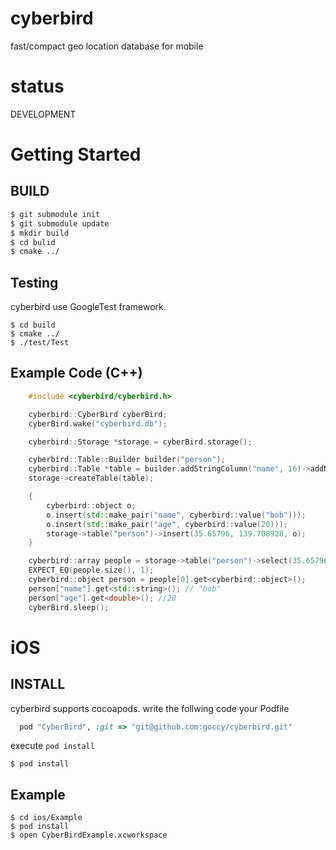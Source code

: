 # cyberbird
fast/compact geo location database for mobile
# status
DEVELOPMENT

# Getting Started
## BUILD
```bash
$ git submodule init
$ git submodule update
$ mkdir build
$ cd bulid
$ cmake ../
```
## Testing
cyberbird use GoogleTest framework.
```
$ cd build
$ cmake ../
$ ./test/Test
```
## Example Code (C++)
```c++
    #include <cyberbird/cyberbird.h>

    cyberbird::CyberBird cyberBird;
    cyberBird.wake("cyberbird.db");

    cyberbird::Storage *storage = cyberBird.storage();

    cyberbird::Table::Builder builder("person");
    cyberbird::Table *table = builder.addStringColumn("name", 16)->addNumberColumn("age")->build();
    storage->createTable(table);

    {
        cyberbird::object o;
        o.insert(std::make_pair("name", cyberbird::value("bob")));
        o.insert(std::make_pair("age", cyberbird::value(20)));
        storage->table("person")->insert(35.65796, 139.708928, o);
    }

    cyberbird::array people = storage->table("person")->select(35.65796, 139.708928, 1);
    EXPECT_EQ(people.size(), 1);
    cyberbird::object person = people[0].get<cyberbird::object>();
    person["name"].get<std::string>(); // "bob"
    person["age"].get<double>(); //20
    cyberBird.sleep();
```

# iOS

## INSTALL
cyberbird supports cocoapods.
write the follwing code your Podfile
```ruby
  pod "CyberBird", :git => "git@github.com:goccy/cyberbird.git"
```
execute `pod install`
```
$ pod install
```
## Example

```
$ cd ios/Example
$ pod install
$ open CyberBirdExample.xcworkspace
```




